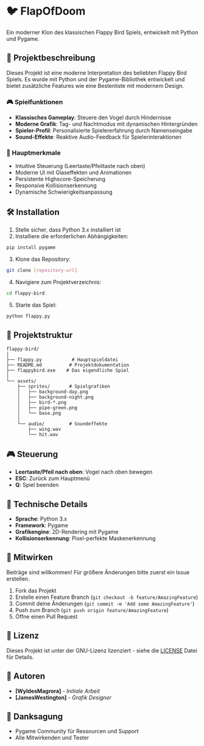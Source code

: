 # 🐦 FlapOfDoom

Ein moderner Klon des klassischen Flappy Bird Spiels, entwickelt mit Python und Pygame.

## 📝 Projektbeschreibung

Dieses Projekt ist eine moderne Interpretation des beliebten Flappy Bird Spiels. Es wurde mit Python und der Pygame-Bibliothek entwickelt und bietet zusätzliche Features wie eine Bestenliste mit modernem Design.

### 🎮 Spielfunktionen

- **Klassisches Gameplay**: Steuere den Vogel durch Hindernisse
- **Moderne Grafik**: Tag- und Nachtmodus mit dynamischen Hintergründen
- **Spieler-Profil**: Personalisierte Spielererfahrung durch Namenseingabe
- **Sound-Effekte**: Reaktive Audio-Feedback für Spielerinteraktionen

### 🎯 Hauptmerkmale

- Intuitive Steuerung (Leertaste/Pfeiltaste nach oben)
- Moderne UI mit Glaseffekten und Animationen
- Persistente Highscore-Speicherung
- Responsive Kollisionserkennung
- Dynamische Schwierigkeitsanpassung

## 🛠️ Installation

1. Stelle sicher, dass Python 3.x installiert ist
2. Installiere die erforderlichen Abhängigkeiten:
```bash
pip install pygame
```
3. Klone das Repository:
```bash
git clone [repository-url]
```
4. Navigiere zum Projektverzeichnis:
```bash
cd flappy-bird
```
5. Starte das Spiel:
```bash
python flappy.py
```

## 📂 Projektstruktur

```
flappy-bird/
│
├── flappy.py           # Hauptspieldatei
├── README.md          # Projektdokumentation
├── flappybird.exe    # Das eigendliche Spiel
│
└── assets/
    ├── sprites/       # Spielgrafiken
    │   ├── background-day.png
    │   ├── background-night.png
    │   ├── bird-*.png
    │   ├── pipe-green.png
    │   └── base.png
    │
    └── audio/         # Soundeffekte
        ├── wing.wav
        └── hit.wav
```

## 🎮 Steuerung

- **Leertaste/Pfeil nach oben**: Vogel nach oben bewegen
- **ESC**: Zurück zum Hauptmenü
- **Q**: Spiel beenden

## 🔧 Technische Details

- **Sprache**: Python 3.x
- **Framework**: Pygame
- **Grafikengine**: 2D-Rendering mit Pygame
- **Kollisionserkennung**: Pixel-perfekte Maskenerkennung

## 🤝 Mitwirken

Beiträge sind willkommen! Für größere Änderungen bitte zuerst ein Issue erstellen.

1. Fork das Projekt
2. Erstelle einen Feature Branch (`git checkout -b feature/AmazingFeature`)
3. Commit deine Änderungen (`git commit -m 'Add some AmazingFeature'`)
4. Push zum Branch (`git push origin feature/AmazingFeature`)
5. Öffne einen Pull Request

## 📝 Lizenz

Dieses Projekt ist unter der GNU-Lizenz lizenziert - siehe die [LICENSE](LICENSE) Datei für Details.

## 👥 Autoren

- **[WyldesMagrora]** - *Initiale Arbeit*
- **[JamesWestington]** - *Grafik Designer*

## 🙏 Danksagung

- Pygame Community für Ressourcen und Support
- Alle Mitwirkenden und Tester

